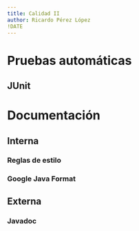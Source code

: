 ```yaml
---
title: Calidad II
author: Ricardo Pérez López
!DATE
---
```


# Pruebas automáticas

## JUnit

# Documentación

## Interna

### Reglas de estilo

### Google Java Format

## Externa

### Javadoc

